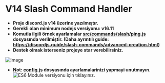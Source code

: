 # V14 Slash Command Handler
- **Proje discord.js v14 üzerine yazılmıştır.**
- **Gerekli olan minimum nodejs versiyonu: v16.11**
- **Komutla ilgili örnek ayarlamalar [src/commands/slash/ping.js](https://github.com/memte/v14-slash-command-handler/blob/main/src/commands/slash/ping.js) dosyasında verilmiştir. (Daha ayrıntılı guide: https://discordjs.guide/slash-commands/advanced-creation.html)**
- **Destek olmak isterseniz projeye star verebilirsiniz.**

![image](https://user-images.githubusercontent.com/63320170/175336722-373eaf92-1454-4bce-b97c-e8a629c2628e.png)

- **Not: [config.js](https://github.com/memte/v14-slash-command-handler/blob/main/src/config.js) dosyasında ayarlamalarinizi yapmayi unutmayın.**
![ES6 Module versiyonu için tıklayınız.](https://github.com/memte/v14-slash-command-handler/tree/es6)

